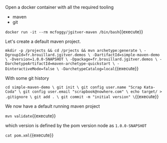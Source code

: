 Open a docker container with all the required tooling
- maven
- git

`docker run -it --rm mcfoggy/jgitver-maven /bin/bash`{{execute}} 

Let's create a default maven project.

`mkdir -p /projects && cd /prjects && mvn archetype:generate \
  -DgroupId=fr.brouillard.jgitver.demos \
  -DartifactId=simple-maven-demo \
  -Dversion=1.0.0-SNAPSHOT \
  -Dpackage=fr.brouillard.jgitver.demos \
  -DarchetypeArtifactId=maven-archetype-quickstart \
  -DinteractiveMode=false \
  -DarchetypeCatalog=local`{{execute}}

With some git history

`
cd simple-maven-demo \
git init \
git config user.name "Scrap Kata-Coda" \
git config user.email "scrapbook@nowhere.com" \
echo target/ > .gitignore \
git add . \
git commit -m "initial version" \
`{{execute}}

We now have a default running maven project

`mvn validate`{{execute}}

which version is defined by the pom version node as `1.0.0-SNAPSHOT`

`cat pom.xml`{{execute}}